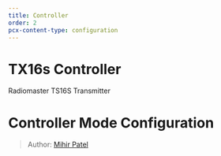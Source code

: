 ```yaml
---
title: Controller
order: 2
pcx-content-type: configuration
---
```

# TX16s Controller

Radiomaster TS16S Transmitter

# Controller Mode Configuration

> Author: [Mihir Patel](https://github.com/mihyr)